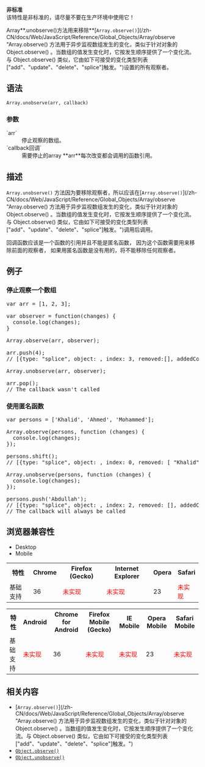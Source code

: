 <div>

<div class="overheadIndicator nonStandard nonStandardHeader">

**<span title="This API has not been standardized."></span>非标准**  
该特性是非标准的，请尽量不要在生产环境中使用它！

</div>

</div>

Array**.unobserve()方法用来移除**[`Array.observe()`](/zh-CN/docs/Web/JavaScript/Reference/Global_Objects/Array/observe "Array.observe() 方法用于异步监视数组发生的变化，类似于针对对象的 Object.observe() 。当数组的值发生变化时，它按发生顺序提供了一个变化流。与 Object.observe() 类似，它由如下可接受的变化类型列表["add"、"update"、"delete"、"splice"]触发。")设置的所有观察者。

## 语法

    Array.unobserve(arr, callback)

### 参数

<dl>

<dt>`arr`</dt>

<dd>停止观察的数组。</dd>

<dt>`callback回调`</dt>

<dd>需要停止的array **arr**每次改变都会调用的函数引用。</dd>

</dl>

## 描述

`Array.unobserve()` 方法因为要移除观察者，所以应该在[`Array.observe()`](/zh-CN/docs/Web/JavaScript/Reference/Global_Objects/Array/observe "Array.observe() 方法用于异步监视数组发生的变化，类似于针对对象的 Object.observe() 。当数组的值发生变化时，它按发生顺序提供了一个变化流。与 Object.observe() 类似，它由如下可接受的变化类型列表["add"、"update"、"delete"、"splice"]触发。")调用后调用。

回调函数应该是一个函数的引用并且不能是匿名函数， 因为这个函数需要用来移除前面的观察者， 如果用匿名函数是没有用的，将不能移除任何观察者。

## 例子

### 停止观察一个数组

<pre class="brush: js">var arr = [1, 2, 3];

var observer = function(changes) {
  console.log(changes);
}

Array.observe(arr, observer);
​
arr.push(4);
// [{type: "splice", object: <arr>, index: 3, removed:[], addedCount: 1}]

Array.unobserve(arr, observer);

arr.pop();
// The callback wasn't called</pre>

### 使用匿名函数

<pre class="brush: js">var persons = ['Khalid', 'Ahmed', 'Mohammed'];

Array.observe(persons, function (changes) {
  console.log(changes);
});

persons.shift(); 
// [{type: "splice", object: <arr>, index: 0, removed: [ "Khalid" ], addedCount: 0 }]

Array.unobserve(persons, function (changes) {
  console.log(changes);
});

persons.push('Abdullah');
// [{type: "splice", object: <arr>, index: 2, removed: [], addedCount: 1 }]
// The callback will always be called
</pre>

## 浏览器兼容性

<div>

<div class="htab"><a name="AutoCompatibilityTable" id="AutoCompatibilityTable"></a>

*   <a>Desktop</a>
*   <a>Mobile</a>

</div>

</div>

<div id="compat-desktop">

<table class="compat-table">

<tbody>

<tr>

<th>特性</th>

<th>Chrome</th>

<th>Firefox (Gecko)</th>

<th>Internet Explorer</th>

<th>Opera</th>

<th>Safari</th>

</tr>

<tr>

<td>基础支持</td>

<td>36</td>

<td><span style="color: #f00;">未实现</span></td>

<td><span style="color: #f00;">未实现</span></td>

<td>23</td>

<td><span style="color: #f00;">未实现</span></td>

</tr>

</tbody>

</table>

</div>

<div id="compat-mobile">

<table class="compat-table">

<tbody>

<tr>

<th>特性</th>

<th>Android</th>

<th>Chrome for Android</th>

<th>Firefox Mobile (Gecko)</th>

<th>IE Mobile</th>

<th>Opera Mobile</th>

<th>Safari Mobile</th>

</tr>

<tr>

<td>基础支持</td>

<td><span style="color: #f00;">未实现</span></td>

<td>36</td>

<td><span style="color: #f00;">未实现</span></td>

<td><span style="color: #f00;">未实现</span></td>

<td>23</td>

<td><span style="color: #f00;">未实现</span></td>

</tr>

</tbody>

</table>

</div>

## 相关内容

*   [`Array.observe()`](/zh-CN/docs/Web/JavaScript/Reference/Global_Objects/Array/observe "Array.observe() 方法用于异步监视数组发生的变化，类似于针对对象的 Object.observe() 。当数组的值发生变化时，它按发生顺序提供了一个变化流。与 Object.observe() 类似，它由如下可接受的变化类型列表["add"、"update"、"delete"、"splice"]触发。")<span title="This API has not been standardized."></span>
*   [`Object.observe()`](/zh-CN/docs/Web/JavaScript/Reference/Global_Objects/Object/observe "Object.observe() 方法用于异步的监视一个对象的修改。当对象属性被修改时，方法的回调函数会提供一个有序的修改流。")<span title="This API has not been standardized."></span>
*   [`Object.unobserve()`](/zh-CN/docs/Web/JavaScript/Reference/Global_Objects/Object/unobserve "Object.unobserve() 是用来移除通过 Object.observe()设置的观察者的方法。")<span title="This API has not been standardized."></span>